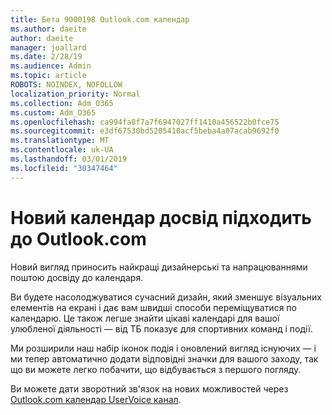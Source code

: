 ```yaml
---
title: Бета 9000198 Outlook.com календар
ms.author: daeite
author: daeite
manager: joallard
ms.date: 2/28/19
ms.audience: Admin
ms.topic: article
ROBOTS: NOINDEX, NOFOLLOW
localization_priority: Normal
ms.collection: Adm_O365
ms.custom: Adm_O365
ms.openlocfilehash: ca994fa8f7a7f6947027ff1410a456522b0fce75
ms.sourcegitcommit: e3df67530bd5205410acf5beba4a07acab9692f0
ms.translationtype: MT
ms.contentlocale: uk-UA
ms.lasthandoff: 03/01/2019
ms.locfileid: "30347464"
---
```

# <a name="new-calendar-experiences-coming-to-outlookcom"></a>Новий календар досвід підходить до Outlook.com

Новий вигляд приносить найкращі дизайнерські та напрацюваннями поштою досвіду до календаря.

Ви будете насолоджуватися сучасний дизайн, який зменшує візуальних елементів на екрані і дає вам швидші способи переміщуватися по календарю. Це також легше знайти цікаві календарі для вашої улюбленої діяльності — від ТБ показує для спортивних команд і події.

Ми розширили наш набір іконок подія і оновлений вигляд існуючих — і ми тепер автоматично додати відповідні значки для вашого заходу, так що ви можете легко побачити, що відбувається з першого погляду.

Ви можете дати зворотний зв'язок на нових можливостей через [Outlook.com календар UserVoice канал](https://outlook.uservoice.com/forums/601444-new-experiences-in-outlook-com?category_id=209197).